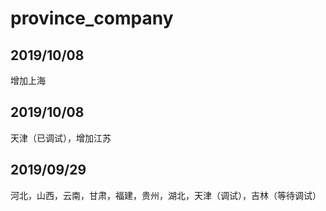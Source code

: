 # province_company

## 2019/10/08
增加上海

## 2019/10/08
天津（已调试），增加江苏

## 2019/09/29
河北，山西，云南，甘肃，福建，贵州，湖北，天津（调试），吉林（等待调试）
